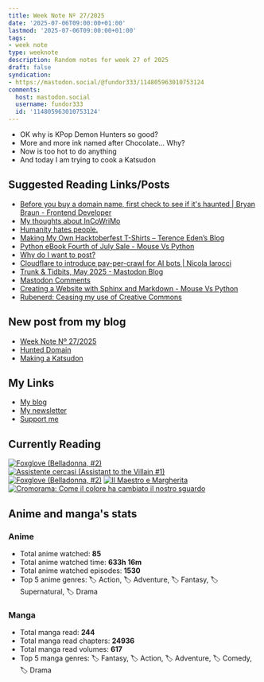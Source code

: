 ```yaml
---
title: Week Note Nº 27/2025
date: '2025-07-06T09:00:00+01:00'
lastmod: '2025-07-06T09:00:00+01:00'
tags:
- week note
type: weeknote
description: Random notes for week 27 of 2025
draft: false
syndication:
- https://mastodon.social/@fundor333/114805963010753124
comments:
  host: mastodon.social
  username: fundor333
  id: '114805963010753124'
---
```


- OK why is KPop Demon Hunters so good?
- More and more ink named after Chocolate... Why?
- Now is too hot to do anything
- And today I am trying to cook a Katsudon

## Suggested Reading Links/Posts
- [Before you buy a domain name, first check to see if it's haunted |  Bryan Braun - Frontend Developer](https://www.bryanbraun.com/2024/10/25/before-you-buy-a-domain-name-first-check-to-see-if-its-haunted/?utm_source=fundor333.com)
- [My thoughts about InCoWriMo](https://www.maaikebrinkhof.nl/my-thoughts-about-incowrimo/?utm_source=fundor333.com)
- [Humanity hates people.](https://www.maaikebrinkhof.nl/humanity-hates-people/?utm_source=fundor333.com)
- [Making My Own Hacktoberfest T-Shirts – Terence Eden’s Blog](https://shkspr.mobi/blog/2025/07/making-my-own-hacktoberfest-t-shirts/?utm_source=fundor333.com)
- [Python eBook Fourth of July Sale - Mouse Vs Python](https://www.blog.pythonlibrary.org/2025/07/03/python-ebook-fourth-of-july-sale/?utm_source=fundor333.com)
- [Why do I want to post?](https://json.blog/2025/07/01/why-do-i-want-to.html?utm_source=fundor333.com)
- [Cloudflare to introduce pay-per-crawl for AI bots | Nicola Iarocci](https://nicolaiarocci.com/cloudflare-to-introduce-pay-per-crawl-for-ai-bots/?utm_source=fundor333.com)
- [Trunk & Tidbits, May 2025 - Mastodon Blog](https://blog.joinmastodon.org/2025/06/trunk-tidbits-may-2025/?utm_source=fundor333.com)
- [Mastodon Comments](https://beej.us/blog/data/mastodon-comments/?utm_source=fundor333.com)
- [Creating a Website with Sphinx and Markdown - Mouse Vs Python](https://www.blog.pythonlibrary.org/2025/07/01/creating-a-website-with-sphinx-and-markdown/?utm_source=fundor333.com)
- [Rubenerd: Ceasing my use of Creative Commons](https://rubenerd.com/ceasing-my-use-of-creative-commons/?utm_source=fundor333.com)
## New post from my blog
- [Week Note Nº 27/2025](https://fundor333.com/weeknotes/2025/27/?utm_source=fundor333.com)
- [Hunted Domain](https://fundor333.com/micro/2025/07/hunted-domain/?utm_source=fundor333.com)
- [Making a Katsudon](https://fundor333.com/micro/2025/07/making-a-katsudon/?utm_source=fundor333.com)

## My Links
- [My blog](https://www.fundor333.com)
- [My newsletter](https://newsletter.digitaltearoom.com)
- [Support me](https://ko-fi.com/fundor333)

## Currently Reading
[![Foxglove (Belladonna, #2)](https://i.gr-assets.com/images/S/compressed.photo.goodreads.com/books/1677904559l/74891101._SX98_.jpg)](https://www.goodreads.com/review/show/7711062265?utm_medium=api&utm_source=rss) [![Assistente cercasi (Assistant to the Villain #1)](https://i.gr-assets.com/images/S/compressed.photo.goodreads.com/books/1712603576l/211060482._SX98_.jpg)](https://www.goodreads.com/review/show/7698115029?utm_medium=api&utm_source=rss) [![Foxglove (Belladonna, #2)](https://i.gr-assets.com/images/S/compressed.photo.goodreads.com/books/1714663422l/211170617._SX98_.jpg)](https://www.goodreads.com/review/show/7583111149?utm_medium=api&utm_source=rss) [![Il Maestro e Margherita](https://i.gr-assets.com/images/S/compressed.photo.goodreads.com/books/1449182290l/28095021._SX98_.jpg)](https://www.goodreads.com/review/show/7613476820?utm_medium=api&utm_source=rss) [![Cromorama: Come il colore ha cambiato il nostro sguardo](https://i.gr-assets.com/images/S/compressed.photo.goodreads.com/books/1505808761l/36266532._SX98_.jpg)](https://www.goodreads.com/review/show/5993206761?utm_medium=api&utm_source=rss)

## Anime and manga's stats

### **Anime**
- Total anime watched: **85**
- Total anime watched time: **633h 16m**
- Total anime watched episodes: **1530**
- Top 5 anime genres: 🏷️ Action, 🏷️ Adventure, 🏷️ Fantasy, 🏷️ Supernatural, 🏷️ Drama

### **Manga**
- Total manga read: **244**
- Total manga read chapters: **24936**
- Total manga read volumes: **617**
- Top 5 manga genres: 🏷️ Fantasy, 🏷️ Action, 🏷️ Adventure, 🏷️ Comedy, 🏷️ Drama
